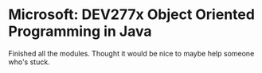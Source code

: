 # Microsoft: DEV277x Object Oriented Programming in Java
Finished all the modules. 
Thought it would be nice to maybe help someone who's stuck.
